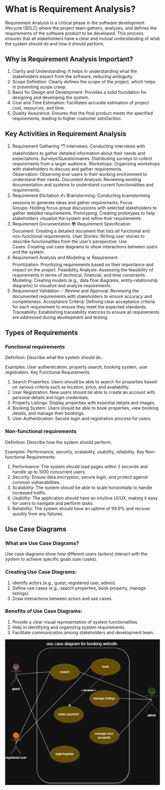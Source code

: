 # What is Requirement Analysis?

Requirement Analysis is a critical phase in the software development lifecycle (SDLC) where the project team gathers, analyzes, and defines the requirements of the software product to be developed. This process ensures that all stakeholders have a clear and mutual understanding of what the system should do and how it should perform.

## Why is Requirement Analysis Important?

1. Clarity and Understanding: It helps in understanding what the stakeholders expect from the software, reducing ambiguity.
2. Scope Definition: Clearly defines the scope of the project, which helps in preventing scope creep.
3. Basis for Design and Development: Provides a solid foundation for designing and developing the system.
4. Cost and Time Estimation: Facilitates accurate estimation of project cost, resources, and time.
5. Quality Assurance: Ensures that the final product meets the specified requirements, leading to higher customer satisfaction.

## Key Activities in Requirement Analysis

1. Requirement Gathering 🗂️
   Interviews: Conducting interviews with stakeholders to gather detailed information about their needs and expectations.
   Surveys/Questionnaires: Distributing surveys to collect requirements from a larger audience.
   Workshops: Organizing workshops with stakeholders to discuss and gather requirements.
   Observation: Observing end-users in their working environment to understand their needs.
   Document Analysis: Reviewing existing documentation and systems to understand current functionalities and requirements.
2. Requirement Elicitation ✍️
   Brainstorming: Conducting brainstorming sessions to generate ideas and gather requirements.
   Focus Groups: Holding focus group discussions with selected stakeholders to gather detailed requirements.
   Prototyping: Creating prototypes to help stakeholders visualize the system and refine their requirements.
3. Requirement Documentation 📚
   Requirement Specification Document: Creating a detailed document that lists all functional and non-functional requirements.
   User Stories: Writing user stories to describe functionalities from the user’s perspective.
   Use Cases: Creating use case diagrams to show interactions between users and the system.
4. Requirement Analysis and Modeling 📊
   Requirement Prioritization: Prioritizing requirements based on their importance and impact on the project.
   Feasibility Analysis: Assessing the feasibility of requirements in terms of technical, financial, and time constraints.
   Modeling: Creating models (e.g., data flow diagrams, entity-relationship diagrams) to visualize and analyze requirements.
5. Requirement Validation ✅
   Review and Approval: Reviewing the documented requirements with stakeholders to ensure accuracy and completeness.
   Acceptance Criteria: Defining clear acceptance criteria for each requirement to ensure they meet the expected standards.
   Traceability: Establishing traceability matrices to ensure all requirements are addressed during development and testing.

## Types of Requirements

### Functional requirements

Definition: Describe what the system should do.

Examples: User authentication, property search, booking system, user registration.
Key Functional Requirements:

1. Search Properties: Users should be able to search for properties based on various criteria such as location, price, and availability.
2. User Registration: New users should be able to create an account with personal details and login credentials.
3. Property Listings: Display properties with essential details and images.
4. Booking System: Users should be able to book properties, view booking details, and manage their bookings.
5. User Authentication: Secure login and registration process for users.

### Non-functional requirements

Definition: Describe how the system should perform.

Examples: Performance, security, scalability, usability, reliability.
Key Non-functional Requirements:

1. Performance: The system should load pages within 2 seconds and handle up to 1000 concurrent users.
2. Security: Ensure data encryption, secure login, and protect against common vulnerabilities.
3. Scalability: The system should be able to scale horizontally to handle increased traffic.
4. Usability: The application should have an intuitive UI/UX, making it easy for users to navigate and perform tasks.
5. Reliability: The system should have an uptime of 99.9% and recover quickly from any failures.

## Use Case Diagrams

### What are Use Case Diagrams?

Use case diagrams show how different users (actors) interact with the system to achieve specific goals (use cases).

### Creating Use Case Diagrams:

1. Identify actors (e.g., guest, registered user, admin).
2. Define use cases (e.g., search properties, book property, manage listings).
3. Draw interactions between actors and use cases.

### Benefits of Use Case Diagrams:

1. Provide a clear visual representation of system functionalities.
2. Help in identifying and organizing system requirements.
3. Facilitate communication among stakeholders and development team.

![Use Case Diagram](https://github.com/nati1234567890/requirement-analysis/blob/main/alx-booking-uc.png?raw=true)